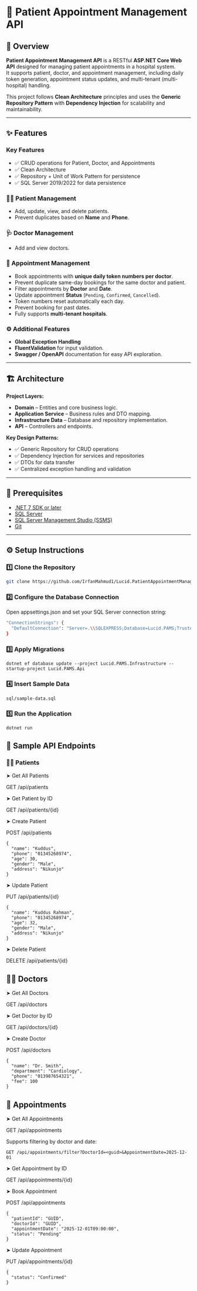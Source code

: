 # 🏥 Patient Appointment Management API

## 📘 Overview
**Patient Appointment Management API** is a RESTful **ASP.NET Core Web API** designed for managing patient appointments in a hospital system.  
It supports patient, doctor, and appointment management, including daily token generation, appointment status updates, and multi-tenant (multi-hospital) handling.

This project follows **Clean Architecture** principles and uses the **Generic Repository Pattern** with **Dependency Injection** for scalability and maintainability.

---

## ✨ Features

### Key Features
- ✅ CRUD operations for Patient, Doctor, and Appointments  
- ✅ Clean Architecture 
- ✅ Repository + Unit of Work Pattern for persistence  
- ✅ SQL Server 2019/2022 for data persistence

### 👨‍⚕️ Patient Management
- Add, update, view, and delete patients.
- Prevent duplicates based on **Name** and **Phone**.

### 🩺 Doctor Management
- Add and view doctors.

### 📅 Appointment Management
- Book appointments with **unique daily token numbers per doctor**.
- Prevent duplicate same-day bookings for the same doctor and patient.
- Filter appointments by **Doctor** and **Date**.
- Update appointment **Status** (`Pending`, `Confirmed`, `Cancelled`).
- Token numbers reset automatically each day.
- Prevent booking for past dates.
- Fully supports **multi-tenant hospitals**.

### ⚙️ Additional Features
- **Global Exception Handling**
- **FluentValidation** for input validation.
- **Swagger / OpenAPI** documentation for easy API exploration.

---

## 🏗️ Architecture

**Project Layers:**
- **Domain** – Entities and core business logic.
- **Application Service** – Business rules and DTO mapping.
- **Infrastructure Data** – Database and repository implementation.
- **API** – Controllers and endpoints.

**Key Design Patterns:**
- ✅ Generic Repository for CRUD operations  
- ✅ Dependency Injection for services and repositories  
- ✅ DTOs for data transfer  
- ✅ Centralized exception handling and validation  

---

## 🧰 Prerequisites

- [.NET 7 SDK or later](https://dotnet.microsoft.com/download)
- [SQL Server](https://www.microsoft.com/en-us/sql-server/sql-server-downloads)
- [SQL Server Management Studio (SSMS)](https://aka.ms/ssmsfullsetup)
- [Git](https://git-scm.com/)

---

## ⚙️ Setup Instructions

### 1️⃣ Clone the Repository
```bash
git clone https://github.com/IrfanMahmud1/Lucid.PatientAppointmentManagmentAPI.git

```

### 2️⃣ Configure the Database Connection
Open appsettings.json and set your SQL Server connection string:
```bash
"ConnectionStrings": {
  "DefaultConnection": "Server=.\\SQLEXPRESS;Database=Lucid.PAMS;Trusted_Connection=True;Trust Server Certificate=True;MultipleActiveResultSets=true"
}
```
### 3️⃣ Apply Migrations
```
dotnet ef database update --project Lucid.PAMS.Infrastructure --startup-project Lucid.PAMS.Api

```

### 4️⃣ Insert Sample Data
```
sql/sample-data.sql

```

### 5️⃣ Run the Application
```
dotnet run

```

## 🚀 Sample API Endpoints
### 🧍‍♂️ Patients


➤ Get All Patients

GET /api/patients

➤ Get Patient by ID

GET /api/patients/{id}

➤ Create Patient

POST /api/patients
```
{
  "name": "Kuddus",
  "phone": "01345268974",
  "age": 30,
  "gender": "Male",
  "address": "Nikunjo"
}
```

➤ Update Patient

PUT /api/patients/{id}
```
{
  "name": "Kuddus Rahman",
  "phone": "01345268974",
  "age": 32,
  "gender": "Male",
  "address": "Nikunjo"
}
```

➤ Delete Patient

DELETE /api/patients/{id}

## 👨‍⚕️ Doctors

➤ Get All Doctors

GET /api/doctors

➤ Get Doctor by ID

GET /api/doctors/{id}

➤ Create Doctor

POST /api/doctors

```
{
  "name": "Dr. Smith",
  "department": "Cardiology",
  "phone": "013987654321",
  "fee": 100
}
```

## 📅 Appointments
➤ Get All Appointments

GET /api/appointments

Supports filtering by doctor and date:

```
GET /api/appointments/filter?DoctorId=<guid>&AppointmentDate=2025-12-01
```

➤ Get Appointment by ID

GET /api/appointments/{id}

➤ Book Appointment

POST /api/appointments

```
{
  "patientId": "GUID",
  "doctorId": "GUID",
  "appointmentDate": "2025-12-01T09:00:00",
  "status": "Pending"
}
```

➤ Update Appointment

PUT /api/appointments/{id}

```
{
  "status": "Confirmed"
}
```

